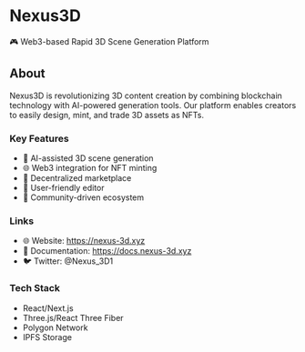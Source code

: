 # Nexus3D

🎮 Web3-based Rapid 3D Scene Generation Platform

## About

Nexus3D is revolutionizing 3D content creation by combining blockchain technology with AI-powered generation tools. Our platform enables creators to easily design, mint, and trade 3D assets as NFTs.

### Key Features
- 🎨 AI-assisted 3D scene generation
- 🌐 Web3 integration for NFT minting
- 🏪 Decentralized marketplace
- 🔧 User-friendly editor
- 🤝 Community-driven ecosystem

### Links
- 🌐 Website: https://nexus-3d.xyz
- 📖 Documentation: https://docs.nexus-3d.xyz
- 🐦 Twitter: @Nexus_3D1

### Tech Stack
- React/Next.js
- Three.js/React Three Fiber
- Polygon Network
- IPFS Storage 